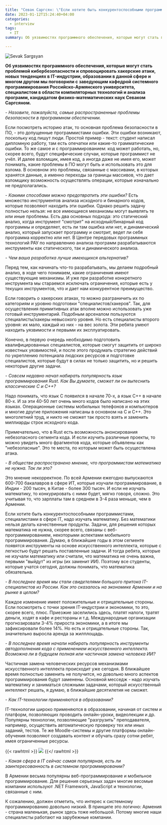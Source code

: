 ```yaml
---
title: "Севак Саргсян: \"Если хотите быть конкурентоспособными программистами, надо изучать математику\""
date: 2023-01-12T15:24:40+04:00
categories:
  - interview
tags:
  - IT
summary: Об уязвимостях программного обеспечения, которые могут стать проблемой кибербезопасности и спровоцировать хакерские атаки, новых тенденциях в IT-индустрии, образовании в данной сфере и многом другом мы поговорили с заведующим кафедрой системного программирования РАУ Севаком Саргсяном.

---
```


![Sevak Sargsyan](/images/sevak-sargsyan-interview/main.webp)

**Об уязвимостях программного обеспечения, которые могут стать проблемой кибербезопасности и спровоцировать хакерские
атаки, новых тенденциях в IT-индустрии, образовании в данной сфере и многом другом мы поговорили с заведующим кафедрой
системного программирования Российско-Армянского университета, специалистом в области компиляторных технологий и анализа
программ, кандидатом физико-математических наук Севаком Саргсяном.**

_- Назовите, пожалуйста, самые распространенные проблемы безопасности в программном обеспечении._

Если посмотреть историю атак, то основная проблема безопасности в ПО, - это допущенные программистами ошибки. Эти ошибки
возникают, поскольку код пишут люди. Простой пример - текст: студент написал дипломную работу, там есть опечатки или
какие-то грамматические ошибки. То же самое и с программированием: код может работать, но, скорее всего, будут
специфические случаи, которые программист не учёл. И далее взломщик, имея код, а иногда даже не имея его, может
понимать, какие проблемы в ПО могут быть и использовать это для взлома. В основном это проблемы, связанные с массивами,
в которых хранятся данные, а именно переходы за границы массивов, что дает взломщику возможность осуществлять операции,
которые изначально не предполагались.

_- Какими способами можно предотвратить эти ошибки?_
Есть множество инструментов анализа исходного и бинарного кодов, которые позволяют находить эти ошибки. Однако решить
задачу полностью нельзя: не все имеющиеся механизмы могут выявлять те или иные проблемы. Есть два основных подхода: это
статический анализ, когда инструмент "смотрит" на исходный/бинарный код программы и определяет, есть ли там ошибка или
нет, и динамический анализ, который запускает программу и смотрит, ведет ли себя программа корректно или нет. В Центре
передовых программных технологий РАУ по направлению анализа программ разрабатываются инструменты как статического, так и
динамического анализа.

_- Чем ваша разработка лучше имеющихся альтернатив?_

Перед тем, как начинать что-то разрабатывать, мы делаем подробный анализ, в ходе чего понимаем, какие ограничения имеют
существующие механизмы. И уже при разработке конкретного инструмента мы стараемся исключать ограничения, которые есть у
текущих инструментов, что и дает нам конкурентное преимущество.

Если говорить о хакерских атаках, то можно разграничить их по категориям и уровню подготовки "специалистов/хакеров".
Так, для осуществления примитивных атак вполне можно использовать уже готовый инструментарий. Подобным арсеналом
пользуются специалисты/хакеры невысокого уровня. Но есть специалисты второго уровня: их мало, каждый из них - на вес
золота. Эти ребята умеют находить уязвимости и первыми их эксплуатировать.

Конечно, в первую очередь необходимо подготовить квалифицированных специалистов, которые смогут защитить от широко
известных уязвимостей, и после этого продумать стратегию действий по укреплению потенциала людских ресурсов и подготовке
специалистов, которые будут в силах не только защитить, но и решить некоторые другие задачи.

_- Совсем недавно начал набирать популярность язык программирования Rust. Как Вы думаете, сможет ли он вытеснить
классические C и C++?_

Надо понимать, что язык C появился в начале 70-х, а язык C++ в начале 80-х. И за эти 40-50 лет очень много кодов было
написано на этих языках. Операционные системы мобильных телефонов и компьютеров и многие другие приложения написаны в
основном на C и C++. Это многолетний труд, и никто не сможет так просто взять и заменить миллиарды строк исходного кода.

Примечательно, что в Rust есть возможность анонсирования небезопасного сегмента кода. И если изучить различные проекты,
то можно увидеть много фрагментов кода, которые объявлены как "небезопасные". Это те места, по которым может быть
осуществлена атака.

_- В обществе распространено мнение, что программистам математика не нужна. Так ли это?_

Это мнение некорректное. По всей Армении ежегодно выпускаются 600-700 бакалавров в сфере ИТ, которые изучали
программирование, в Индии - 200 тысяч, в Китае - более 300 тысяч. И если не изучать математику, то конкурировать с ними
будет, мягко говоря, сложно. Это учитывая то, что зарплаты там в среднем в 3-4 раза меньше, чем в Армении.

Если хотите быть конкурентоспособными программистами, специалистами в сфере IT, надо изучать математику. Без математики
нельзя делать качественные продукты. Задачи, для решения которых математика не нужна, скорее всего, связаны с
веб-программированием, некоторыми аспектами мобильного программирования. Думаю, в ближайшие годы в этом сегменте
появятся инструменты на основе искусственного интеллекта, которые с легкостью будут решать поставленные задачи. И тогда
ребята, которые не изучали математику или считали, что математика не очень важна, первыми "выйдут" из игры (их заменит
ИИ). Поэтому все студенты, которые учатся сегодня, должны понимать, что математика обязательна.

_- В последнее время мы стали свидетелями большого притока IT-специалистов из России. Как это сказалось на экономике
Армении и на рынке в целом?_

Каждое изменение имеет положительные и отрицательные стороны. Если посмотреть с точки зрения IT-индустрии и экономики,
то это, скорее всего, плюс. Приезжие заселились здесь, платят налоги, тратят деньги, ходят в кафе и рестораны и т.д.
Международные организации прогнозировали 3-4% прироста экономики, а в итоге мы зафиксировали более 14%. Но есть и
отрицательные стороны. Так, значительно выросла аренда за жилплощадь.

_- В последнее время начали набирать популярность инструменты автодополнения кода с применением искусственного
интеллекта. Возможна ли в будущем полная или частичная замена человека ИИ?_

Частичная замена человеческих ресурсов механизмами искусственного интеллекта происходит уже сегодня. В ближайшее время
полностью заменить не получится, но довольно много аспектов программирования будут заменены. Основной месседж - надо
изучать математику и заниматься сложными задачами, который искусственный интеллект решать, я думаю, в ближайшие
десятилетия не сможет.

_- Как IT-технологии применяются в образовании?_

IT-технологии широко применяются в образовании, начиная от систем и платформ, позволяющих проводить онлайн-уроки,
видеолекции и др. Популярны технологии, позволяющие "разгрузить" преподавателя, например, осуществить автоматическую
проверку тех или иных заданий, тестов. Те же Moodle-системы и другие платформы онлайн-обучения позволяют создавать
контент и обучать сразу сотни ребят, имея ограниченные ресурсы.

{{< rawhtml >}}
    <img src="/images/sevak-sargsyan-interview/img.webp"/>
{{</ rawhtml >}}

_- Какая сфера в IT сейчас самая популярная, есть ли заинтересованность в системном программировании?_

В Армении весьма популярны веб-программирование и мобильное программирование. Для решения серьезных задач многие весомые
компании используют .NET Framework, JavaScript и технологии, связанные с ним.

К сожалению, должен отметить, что интерес к системному программированию довольно низкий. В принципе это логично:
Армения - страна маленькая, рынок здесь тоже небольшой. Потому многие наши специалисты работают на зарубежные компании. 
